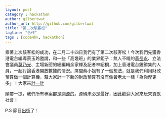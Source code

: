 ```yaml
---
layout: post
category : hackathon
author: gilbertwat
author_url: http://github.com/gilbertwat
title: "第二次駭客松"
tagline: "合作"
tags : [code4hk, hackathon]
---
```

乘著上次駭客松的成功，在二月二十四日我們有了第二次駭客松！今次我們先獲香港電台編導蔡玉玲邀請，和一些「高幾班」的業界鉅子︰無人不䁱的[黃岳永](http://zh.wikipedia.org/wiki/%E9%BB%83%E5%B2%B3%E6%B0%B8)、立法會議員[莫乃光](http://www.charlesmok.hk)、主場新聞的總編輯余家輝及記者林紹桐，加上香港電台鏗鏘集的人員，一起討論香港開放數據的情況。席間蔡小姐有了一個想法，就是我們利用財政預算做一個計算機，幫大家計一下新的財政預算有沒有像黃老太一樣「為你慳更多」！大家來[計一計](http://thehousenews.com/data-journalism/%E9%A0%90%E7%AE%97%E6%A1%88-calculator/)

順帶一提，我們所有專案都是[開源的](https://github.com/code4hk/budget2014)。源碼未必是最好，因此歡迎大家來玩來貢獻社會！

P.S 節目[出街](http://programme.rthk.org.hk/rthk/tv/programme.php?name=tv/hkcc&d=2014-03-16&p=858&e=254599&m=episode)了！



